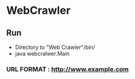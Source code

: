 # WebCrawler

## Run
* Directory to "Web Crawler"/bin/
* java webcralwer.Main


### URL FORMAT : http://www.example.com
